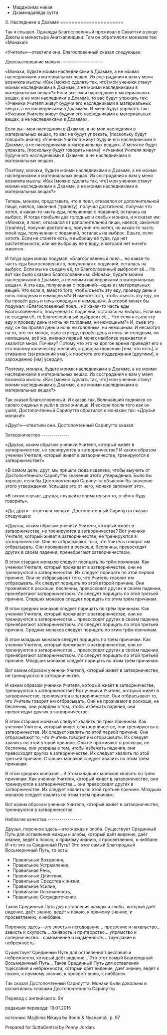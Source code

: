 









* Мадджхима никая
* Дхаммадайяда сутта


3\. Наследники в Дхамме
\=\=\=\=\=\=\=\=\=\=\=\=\=\=\=\=\=\=\=\=\=\=



Так я слышал\. Однажды Благословенный проживал в Саваттхи в роще Джеты в монастыре Анатхапиндики\. Там он обратился к монахам так: «Монахи\!»


«Учитель»—ответили они\. Благословенный сказал следующее:


Довольствование малым
\-\-\-\-\-\-\-\-\-\-\-\-\-\-\-\-\-\-\-\-\-


«Монахи, будьте моими наследниками в Дхамме, а не моими наследниками в материальных вещах\. Из сострадания к вам у меня возникла мысль: «Как \[можно сделать так, что\] мои ученики станут моими наследниками в Дхамме, а не моими наследниками в материальных вещах?» Если вы—мои наследники в материальных вещах, а не мои наследники в Дхамме, то вас будут упрекать так: «Ученики Учителя живут будучи его наследниками в материальных вещах, а не наследниками в Дхамме»\. И меня будут упрекать так: «Ученики Учителя живут будучи его наследниками в материальных вещах, а не наследниками в Дхамме»\.


Если вы—мои наследники в Дхамме, а не мои наследники в материальных вещах, то вас не будут упрекать, \[поскольку будут говорить иначе\]: «Ученики Учителя живут будучи его наследниками в Дхамме, а не наследниками в материальных вещах»\. И меня не будут упрекать, \[поскольку будут говорить иначе\]: «Ученики Учителя живут будучи его наследниками в Дхамме, а не наследниками в материальных вещах»\.


Поэтому, монахи, будьте моими наследниками в Дхамме, а не моими наследниками в материальных вещах\. Из сострадания к вам у меня возникла мысль: «Как \[можно сделать так, что\] мои ученики станут моими наследниками в Дхамме, а не моими наследниками в материальных вещах?»


Теперь, монахи, представьте, что я поел, отказался от дополнительной пищи, наелся, закончил \[трапезу\], получил достаточно, получил что хотел, и какая\-то часть еды, полученная с подаяний, осталась на выброс\. И тогда прибыли два голодных и слабых монаха, и я сказал им: «Монахи, я поел, отказался от дополнительной пищи, наелся, закончил \[трапезу\], получил достаточно, получил что хотел, но какая\-то часть моей еды, полученная с подаяний, осталась на выброс\. Ешьте, если хотите\. Если не станете есть, я выброшу её туда, где нет растительности, или же выброшу её в воду, в которой нет ничего живого»\.


И тогда один монах подумал: «Благословенный поел… но какая\-то часть еды Благословенного, полученная с подаяний, осталась на выброс\. Если мы не съедим её, то Благословенный выбросит её… Но вот как было сказано Благословенным: «Монахи, будьте моими наследниками в Дхамме, а не моими наследниками в материальных вещах»\. А эта еда, полученная с подаяний—одна из материальных вещей\. Что если я, вместо того, чтобы съесть эту еду, проведу день и ночь голодным и немощным?» И вместо того, чтобы съесть эту еду, он бы провёл день и ночь голодным и немощным\. А второй монах бы подумал: «Благословенный поел… но какая\-то часть еды Благословенного, полученная с подаяний, осталась на выброс\. Если мы не съедим её, то Благословенный выбросит её… Что если я съем эту еду и проведу день и ночь ни голодным, ни немощным?» И, съев эту еду, он бы провёл день и ночь ни голодным, ни немощным\. И несмотря на то, что тот монах, съев эту еду, провёл день и ночь ни голодным, ни немощным, всё же, именно первый монах наиболее уважается и хвалится мной\. Почему? Потому что это на долгое время приведёт его к его малому количеству желаний, к довольствованию \[тем, что есть\], к стиранию \[загрязнений ума\], к простоте его поддержания \[другими\], к зарождению \[им\] усердия\.


Поэтому, монахи, будьте моими наследниками в Дхамме, а не моими наследниками в материальных вещах\. Из сострадания к вам у меня возникла мысль: «Как \[можно сделать так, что\] мои ученики станут моими наследниками в Дхамме, а не моими наследниками в материальных вещах?»


Так сказал Благословенный\. И сказав так, Величайший поднялся со своего сиденья и ушёл в своё жилище\. И вскоре после того как он ушёл, Достопочтенный Сарипутта обратился к монахам так: «Друзья монахи\!»


«Друг\!»—ответили они\. Достопочтенный Сарипутта сказал:


Затворничество
\-\-\-\-\-\-\-\-\-\-\-\-\-\-


«Друзья, каким образом ученики Учителя, который живёт в затворничестве, не тренируются в затворничестве? И каким образом ученики Учителя, который живёт в затворничестве, тренируются в затворничестве?»


«В самом деле, друг, мы пришли сюда издалека, чтобы выучить от Достопочтенного Сарипутты значение этого утверждения\. Было бы хорошо, если бы Достопочтенный Сарипутта объяснил бы значение этого утверждения\. Услышав это от него, монахи запомнят это»\.


«В таком случае, друзья, слушайте внимательно то, о чём я буду говорить»\.


«Да, друг»—ответили монахи\. Достопочтенный Сарипутта сказал следующее:


«Друзья, каким образом ученики Учителя, который живёт в затворничестве, не тренируются в затворничестве? Вот ученики Учителя, который живёт в затворничестве, не тренируются в затворничестве\. Они не отбрасывают того, что Учитель говорит им отбрасывать\. Они проживают в роскоши, беспечны, превосходят других в своём падении, пренебрегают затворничеством\.


В этом старших монахов следует порицать по трём причинам\. Как ученики Учителя, который проживает в затворничестве, они не тренируются в затворничестве\. Их следует порицать по этой первой причине\. Они не отбрасывают того, что Учитель говорит им отбрасывать\. Их следует порицать по этой второй причине\. Они проживают в роскоши, беспечны, превосходят других в своём падении, пренебрегают затворничеством\. Их следует порицать по этой третьей причине\. Старших монахов следует порицать по этим трём причинам\.


В этом средних монахов следует порицать по трём причинам\. Как ученики Учителя, который проживает в затворничестве, они не тренируются в затворничестве… превосходят других в своём падении, пренебрегают затворничеством\. Их следует порицать по этой третьей причине\. Средних монахов следует порицать по этим трём причинам\.


В этом младших монахов следует порицать по трём причинам\. Как ученики Учителя, который проживает в затворничестве, они не тренируются в затворничестве… превосходят других в своём падении, пренебрегают затворничеством\. Их следует порицать по этой третьей причине\. Младших монахов следует порицать по этим трём причинам\.


Вот каким образом ученики Учителя, который живёт в затворничестве, не тренируются в затворничестве\.


И каким образом ученики Учителя, который живёт в затворничестве, тренируются в затворничестве? Вот ученики Учителя, который живёт в затворничестве, тренируются в затворничестве\. Они отбрасывают то, что Учитель говорит им отбрасывать\. Они не проживают в роскоши, не беспечны, они усердны в том, чтобы избежать падения, они превосходят других в затворничестве\.


В этом старших монахов следует хвалить по трём причинам\. Как ученики Учителя, который живёт в затворничестве, они тренируются в затворничестве\. Их следует хвалить по этой первой причине\. Они отбрасывают то, что Учитель говорит им отбрасывать\. Их следует хвалить по этой второй причине\. Они не проживают в роскоши, не беспечны, они усердны в том, чтобы избежать падения, они превосходят других в затворничестве\. Их следует хвалить по этой третьей причине\. Старших монахов следует хвалить по этим трём причинам\.


В этом средних монахов… В этом младших монахов хвалить по трём причинам\. Как ученики Учителя, который живёт в затворничестве, они тренируются в затворничестве… они превосходят других в затворничестве\. Их следует хвалить по этой третьей причине\. Младших монахов следует хвалить по этим трём причинам\.


Вот каким образом ученики Учителя, который живёт в затворничестве, тренируются в затворничестве\.


Неблагие качества
\-\-\-\-\-\-\-\-\-\-\-\-\-\-\-\-\-


Друзья, порочное здесь—это жажда и злоба\. Существует Срединный Путь для оставления жажды и злобы, который даёт видение, даёт знание, ведёт к покою, к прямому знанию, к просветлению, к ниббане\. И что это за Срединный Путь? Это этот самый Благородный Восьмеричный Путь, то есть:


* Правильные Воззрения,
* Правильное Устремление,
* Правильная Речь,
* Правильные Действия,
* Правильные Средства к жизни,
* Правильное Усилие,
* Правильная Осознанность,
* Правильное Сосредоточение\.


Таков Срединный Путь для оставления жажды и злобы, который даёт видение, даёт знание, ведёт к покою, к прямому знанию, к просветлению, к ниббане\.


Порочное здесь—это злость и негодование… презрение и нахальство… зависть и скупость… лживость и притворство… упрямство и соперничество… самомнение и надменность… тщеславие и небрежность\.


Существует Срединный Путь для оставления тщеславия и небрежности, который даёт видение… Это этот самый Благородный Восьмеричный Путь… Таков Срединный Путь для оставления тщеславия и небрежности, который даёт видение, даёт знание, ведёт к покою, к прямому знанию, к просветлению, к ниббане»\.


Так сказал Достопочтенный Сарипутта\. Монахи были довольны и восхитились словами Достопочтенного Сарипутты\.



Перевод с английского: SV


редакция перевода: 19\.01\.2015


источник: Majjhima Nikaya by Bodhi & Nyanamoli, p\. 97


Prepared for SuttaCentral by Penny Jordan\.






